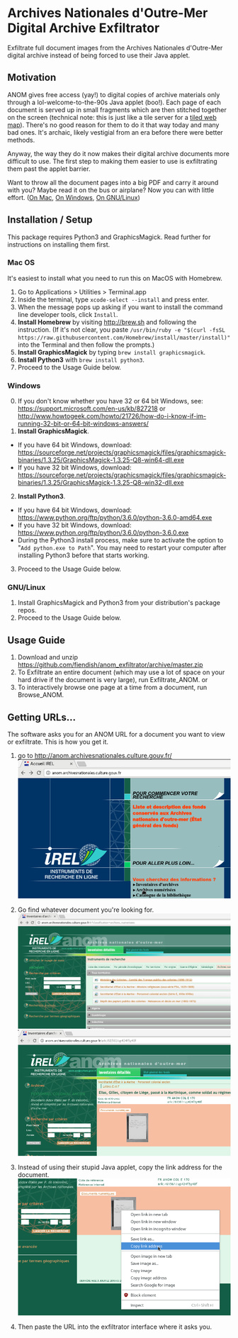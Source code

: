 # Archives Nationales d'Outre-Mer Digital Archive Exfiltrator
Exfiltrate full document images from the Archives Nationales d'Outre-Mer digital archive instead of being forced to use their Java applet.

## Motivation
ANOM gives free access (yay!) to digital copies of archive materials only through a lol-welcome-to-the-90s Java applet (boo!). Each page of each document is served up in small fragments which are then stitched together on the screen (technical note: this is just like a tile server for a [tiled web map](https://en.wikipedia.org/wiki/Tiled_web_map)). There's no good reason for them to do it that way today and many bad ones. It's archaic, likely vestigial from an era before there were better methods.

Anyway, the way they do it now makes their digital archive documents more difficult to use.
The first step to making them easier to use is exfiltrating them past the applet barrier. 

Want to throw all the document pages into a big PDF and carry it around with you? Maybe read it on the bus or airplane? Now you can with little effort. ([On Mac](https://apple.stackexchange.com/questions/11163/how-do-i-combine-two-or-more-images-to-get-a-single-pdf-file), [On Windows](http://www.howtogeek.com/248462/how-to-combine-images-into-one-pdf-file-in-windows/), [On GNU/Linux](https://gitlab.mister-muffin.de/josch/img2pdf))

## Installation / Setup
This package requires Python3 and GraphicsMagick. Read further for instructions on installing them first.

### Mac OS
It's easiest to install what you need to run this on MacOS with Homebrew.

1. Go to Applications > Utilities > Terminal.app
2. Inside the terminal, type `xcode-select --install` and press enter.
3. When the message pops up asking if you want to install the command line developer tools, click `Install`.
4. **Install Homebrew** by visiting http://brew.sh and following the instruction. (If it's not clear, you paste `/usr/bin/ruby -e "$(curl -fsSL https://raw.githubusercontent.com/Homebrew/install/master/install)"` into the Terminal and then follow the prompts.)
4. **Install GraphicsMagick** by typing `brew install graphicsmagick`.
5. **Install Python3** with `brew install python3`.
6. Proceed to the Usage Guide below.

### Windows
0. If you don't know whether you have 32 or 64 bit Windows, see: https://support.microsoft.com/en-us/kb/827218 or http://www.howtogeek.com/howto/21726/how-do-i-know-if-im-running-32-bit-or-64-bit-windows-answers/
1. **Install GraphicsMagick**. 
  - If you have 64 bit Windows, download: https://sourceforge.net/projects/graphicsmagick/files/graphicsmagick-binaries/1.3.25/GraphicsMagick-1.3.25-Q8-win64-dll.exe
  - If you have 32 bit Windows, download: https://sourceforge.net/projects/graphicsmagick/files/graphicsmagick-binaries/1.3.25/GraphicsMagick-1.3.25-Q8-win32-dll.exe
2. **Install Python3**.
  - If you have 64 bit Windows, download: https://www.python.org/ftp/python/3.6.0/python-3.6.0-amd64.exe 
  - If you have 32 bit Windows, download: https://www.python.org/ftp/python/3.6.0/python-3.6.0.exe
  - During the Python3 install process, make sure to activate the option to "`Add python.exe to Path`". You may need to restart your computer after installing Python3 before that starts working.
3. Proceed to the Usage Guide below.

### GNU/Linux
1. Install GraphicsMagick and Python3 from your distribution's package repos.
2. Proceed to the Usage Guide below.

## Usage Guide
1. Download and unzip https://github.com/fiendish/anom_exfiltrator/archive/master.zip
2. To Exfiltrate an entire document (which may use a lot of space on your hard drive if the document is very large), run Exfiltrate_ANOM.
or
2. To interactively browse one page at a time from a document, run Browse_ANOM.

## Getting URLs...
The software asks you for an ANOM URL for a document you want to view or exfiltrate. This is how you get it.

1. go to http://anom.archivesnationales.culture.gouv.fr/
![ANOM front page](screenshots/screen1.png)

2. Go find whatever document you're looking for.
![finding a document](screenshots/screen2.png)
![still finding a document](screenshots/screen3.png)

3. Instead of using their stupid Java applet, copy the link address for the document.
![copy the link url](screenshots/screen4.png)

5. Then paste the URL into the exfiltrator interface where it asks you.
